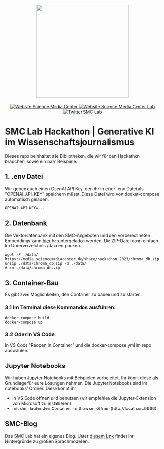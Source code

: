 <div id="header" align="center">
  <img src="https://media.sciencemediacenter.de/static/img/logos/smc/smc-logo-typo-bw-big.png" width="300"/>

  <div id="badges" style="padding-top: 20px">
    <a href="https://www.sciencemediacenter.de">
      <img src="https://img.shields.io/badge/Website-orange?style=plastic" alt="Website Science Media Center"/>
    </a>
    <a href="https://lab.sciencemediacenter.de">
      <img src="https://img.shields.io/badge/Website (SMC Lab)-grey?style=plastic" alt="Website Science Media Center Lab"/>
    </a>
    <a href="https://twitter.com/smc_germany_lab">
      <img src="https://img.shields.io/badge/Twitter-blue?style=plastic&logo=twitter&logoColor=white" alt="Twitter SMC Lab"/>
    </a>
  </div>
</div>

# SMC Lab Hackathon | Generative KI im Wissenschaftsjournalismus

Dieses repo beinhaltet alle Bibliotheken, die wir für den Hackathon brauchen, sowie ein paar Beispiele.

## 1. .env Datei

Wir geben euch einen OpenAI API Key, den ihr in einer .env Datei als "OPENAI_API_KEY" speichern müsst. Diese Datei wird von docker-compose automatisch geladen.

```
OPENAI_API_KEY=...
```

## 2. Datenbank

Die Vektordatenbank mit den SMC-Angeboten und den vorberechneten Embeddings kann [hier](https://media.sciencemediacenter.de/share/hackathon_2023/chroma_db.zip) heruntergeladen werden. Die ZIP-Datei dann einfach im Unterverzeichnis /data entpacken.

```
wget -P ./data/ https://media.sciencemediacenter.de/share/hackathon_2023/chroma_db.zip
unzip ./data/chroma_db.zip -d ./data/
# rm ./data/chroma_db.zip
```

## 3. Container-Bau

Es gibt zwei Möglichkeiten, den Container zu bauen und zu starten:

### 3.1 Im Terminal diese Kommandos ausführen:

```
docker-compose build
docker-compose up
```

### 3.2 Oder in VS Code:

in VS Code "Reopen in Container" und die docker-compose.yml im repo auswählen.

## Jupyter Notebooks

Wir haben Jupyter Notebooks mit Beispielen vorbereitet. Ihr könnt diese als Grundlage für eure Lösungen nehmen. Die Jupyter Notebooks sind im notebooks/ Ordner. Diese könnt ihr

- in VS Code öffnen und benutzen (wir empfehlen die Jupyter-Extension von Microsoft zu installieren)
- mit dem laufenden Container im Browser öffnen (http://localhost:8888)

## SMC-Blog

Das SMC Lab hat ein eigenes Blog. Unter [diesem Link](https://blog.smclab.io/category/masterclass-medien-triennale-sudwest-2023/) findet ihr Hintergründe zu großen Sprachmodellen.
